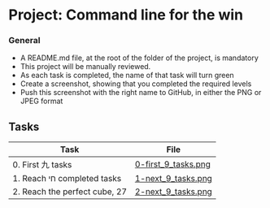 # Project: Command line for the win

### General

* A README.md file, at the root of the folder of the project, is mandatory
* This project will be manually reviewed.
* As each task is completed, the name of that task will turn green
* Create a screenshot, showing that you completed the required levels
* Push this screenshot with the right name to GitHub, in either the PNG or JPEG format
## Tasks

| Task | File |
| ---- | ---- |
| 0. First 九 tasks | [0-first_9_tasks.png](./0-first_9_tasks.png) |
| 1. Reach חי completed tasks | [1-next_9_tasks.png](./1-next_9_tasks.png) |
| 2. Reach the perfect cube, 27 | [2-next_9_tasks.png](./2-next_9_tasks.png) |
